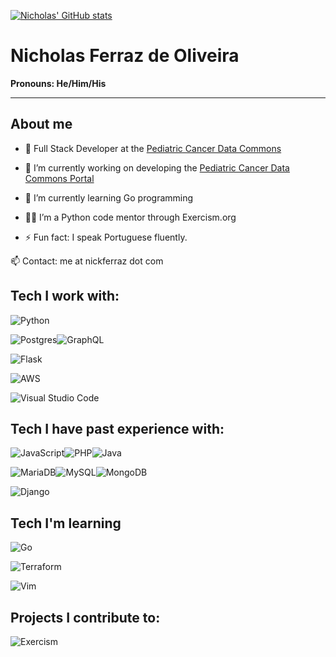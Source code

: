 [![Nicholas' GitHub stats](https://github-readme-stats.vercel.app/api?username=nikoferraz)](https://github.com/anuraghazra/github-readme-stats)


#  Nicholas Ferraz de Oliveira
__Pronouns: He/Him/His__

--------
## About me
- 💼 Full Stack Developer at the [Pediatric Cancer Data Commons](https://commons.cri.uchicago.edu/)

- 🔭 I’m currently working on developing the [Pediatric Cancer Data Commons Portal](https://portal.pedscommons.org/login)

- 🌱 I’m currently learning Go programming

- 👨‍🏫 I’m a Python code mentor through Exercism.org

- ⚡ Fun fact: I speak Portuguese fluently.

📫 Contact: me at nickferraz dot com

## Tech I work with:

![Python](https://img.shields.io/badge/python-3670A0?style=for-the-badge&logo=python&logoColor=ffdd54)

![Postgres](https://img.shields.io/badge/postgres-%23316192.svg?style=for-the-badge&logo=postgresql&logoColor=white)![GraphQL](https://img.shields.io/badge/-GraphQL-E10098?style=for-the-badge&logo=graphql&logoColor=white)

![Flask](https://img.shields.io/badge/flask-%23000.svg?style=for-the-badge&logo=flask&logoColor=white)


![AWS](https://img.shields.io/badge/AWS-%23FF9900.svg?style=for-the-badge&logo=amazon-aws&logoColor=white)


![Visual Studio Code](https://img.shields.io/badge/Visual%20Studio%20Code-0078d7.svg?style=for-the-badge&logo=visual-studio-code&logoColor=white)

## Tech I have past experience with:

![JavaScript](https://img.shields.io/badge/javascript-%23323330.svg?style=for-the-badge&logo=javascript&logoColor=%23F7DF1E)![PHP](https://img.shields.io/badge/php-%23777BB4.svg?style=for-the-badge&logo=php&logoColor=white)![Java](https://img.shields.io/badge/java-%23ED8B00.svg?style=for-the-badge&logo=java&logoColor=white)

![MariaDB](https://img.shields.io/badge/MariaDB-003545?style=for-the-badge&logo=mariadb&logoColor=white)![MySQL](https://img.shields.io/badge/mysql-%2300f.svg?style=for-the-badge&logo=mysql&logoColor=white)![MongoDB](https://img.shields.io/badge/MongoDB-%234ea94b.svg?style=for-the-badge&logo=mongodb&logoColor=white)


![Django](https://img.shields.io/badge/django-%23092E20.svg?style=for-the-badge&logo=django&logoColor=white)

## Tech I'm learning

![Go](https://img.shields.io/badge/go-%2300ADD8.svg?style=for-the-badge&logo=go&logoColor=white)

![Terraform](https://img.shields.io/badge/terraform-%235835CC.svg?style=for-the-badge&logo=terraform&logoColor=white)

![Vim](https://img.shields.io/badge/VIM-%2311AB00.svg?style=for-the-badge&logo=vim&logoColor=white)


## Projects I contribute to:

![Exercism](https://img.shields.io/badge/Exercism-009CAB?style=for-the-badge&logo=exercism&logoColor=white)
